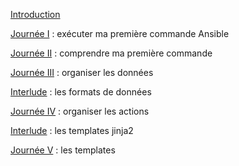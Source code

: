[Introduction](Introduction.md)

[Journée I](day_01.md)
: exécuter ma première commande Ansible

[Journée II](day_02.md)
: comprendre ma première commande

[Journée III](day_03.md)
: organiser les données

[Interlude](interlude_01.md) 
: les formats de données

[Journée IV](day_04.md)
: organiser les actions

[Interlude](interlude_02.md)
: les templates jinja2

[Journée V](day_05.md)
: les templates

<!--stackedit_data:
eyJoaXN0b3J5IjpbMTk0MDQzOTIwMiwxOTQwNDM5MjAyLDE5ND
A0MzkyMDIsLTU4OTQwNDQxNSwxMTkwMTE0NDc5XX0=
-->